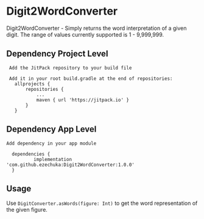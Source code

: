 # Digit2WordConverter
Digit2WordConverter - Simply returns the word interpretation of a given digit. The range of values currently supported is 1 - 9,999,999.

## Dependency Project Level
     Add the JitPack repository to your build file

     Add it in your root build.gradle at the end of repositories:
       allprojects {
           repositories {
               ...
               maven { url 'https://jitpack.io' }
           }
       }
  
## Dependency App Level
    Add dependency in your app module

      dependencies {
              implementation 'com.github.ezechuka:Digit2WordConverter:1.0.0'
      }
      
## Usage
Use `DigitConverter.asWords(figure: Int)` to get the word representation of the given figure.
